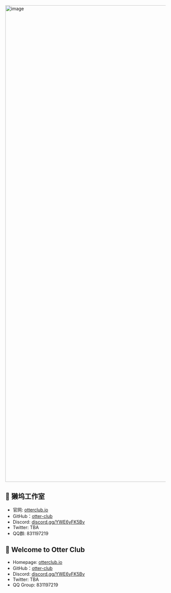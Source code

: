 <img width="1493" alt="image" src="https://github.com/otter-club/.github/assets/4829591/77181ca4-214d-43b6-abc8-51c6097c638c">

## 👏 獭坞工作室 

* 官网: [otterclub.io](https://otterclub.io/)
* GitHub：[otter-club](https://github.com/otter-club)
* Discord: [discord.gg/YWE6yFK5Bv](https://discord.gg/YWE6yFK5Bv)
* Twitter: TBA
* QQ群: 831197219

## 👏 Welcome to Otter Club

* Homepage: [otterclub.io](https://otterclub.io/)
* GitHub：[otter-club](https://github.com/otter-club)
* Discord: [discord.gg/YWE6yFK5Bv](https://discord.gg/YWE6yFK5Bv)
* Twitter: TBA
* QQ Group: 831197219

